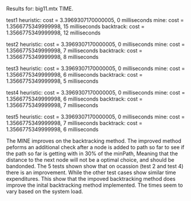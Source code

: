 Results for: big11.mtx TIME.

test1
heuristic: cost = 3.3969307170000005, 0 milliseconds
mine: cost = 1.3566775349999998, 15 milliseconds
backtrack: cost = 1.3566775349999998, 12 milliseconds

test2
heuristic: cost = 3.3969307170000005, 0 milliseconds
mine: cost = 1.3566775349999998, 7 milliseconds
backtrack: cost = 1.3566775349999998, 8 milliseconds

test3
heuristic: cost = 3.3969307170000005, 0 milliseconds
mine: cost = 1.3566775349999998, 6 milliseconds
backtrack: cost = 1.3566775349999998, 5 milliseconds

test4
heuristic: cost = 3.3969307170000005, 0 milliseconds
mine: cost = 1.3566775349999998, 6 milliseconds
backtrack: cost = 1.3566775349999998, 7 milliseconds

test5
heuristic: cost = 3.3969307170000005, 0 milliseconds
mine: cost = 1.3566775349999998, 7 milliseconds
backtrack: cost = 1.3566775349999998, 6 milliseconds


The MINE improves on the backtracking method. The improved method peforms an additional check after a node is added to path so far to see if the path so far is getting 
with in 30% of the minPath, Meaning that the distance to the next node will not be a optimal choice, and should be bandonded. The 5 tests shown
show that on ocassion (test 2 and test 4) there is an improvement. While the other test cases show similar time expenditures. This show that the impoved
backtracking method does improve the inital backtracking method implemented. The times seem to vary based on the system load.